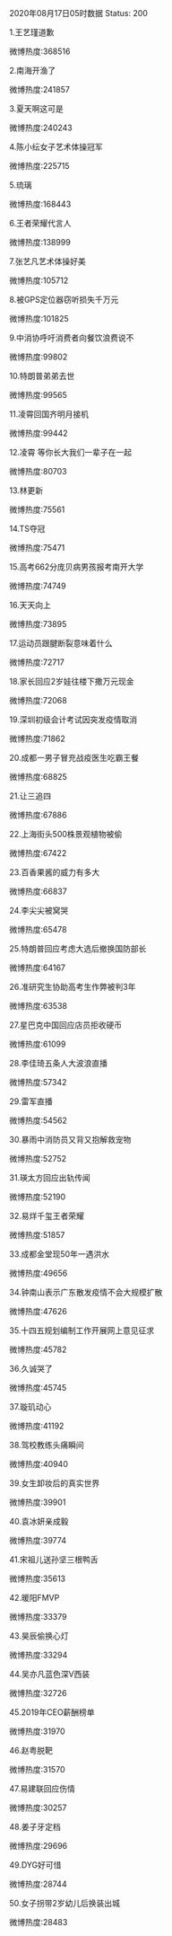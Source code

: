 2020年08月17日05时数据
Status: 200

1.王艺瑾道歉

微博热度:368516

2.南海开渔了

微博热度:241857

3.夏天啊这可是

微博热度:240243

4.陈小纭女子艺术体操冠军

微博热度:225715

5.琉璃

微博热度:168443

6.王者荣耀代言人

微博热度:138999

7.张艺凡艺术体操好美

微博热度:105712

8.被GPS定位器窃听损失千万元

微博热度:101825

9.中消协呼吁消费者向餐饮浪费说不

微博热度:99802

10.特朗普弟弟去世

微博热度:99565

11.凌霄回国齐明月接机

微博热度:99442

12.凌霄 等你长大我们一辈子在一起

微博热度:80703

13.林更新

微博热度:75561

14.TS夺冠

微博热度:75471

15.高考662分庞贝病男孩报考南开大学

微博热度:74749

16.天天向上

微博热度:73895

17.运动员跟腱断裂意味着什么

微博热度:72717

18.家长回应2岁娃往楼下撒万元现金

微博热度:72068

19.深圳初级会计考试因突发疫情取消

微博热度:71862

20.成都一男子冒充战疫医生吃霸王餐

微博热度:68825

21.让三追四

微博热度:67886

22.上海街头500株景观植物被偷

微博热度:67422

23.百香果酱的威力有多大

微博热度:66837

24.李尖尖被窝哭

微博热度:65478

25.特朗普回应考虑大选后撤换国防部长

微博热度:64167

26.准研究生协助高考生作弊被判3年

微博热度:63538

27.星巴克中国回应店员拒收硬币

微博热度:61099

28.李佳琦五条人大波浪直播

微博热度:57342

29.雷军直播

微博热度:54562

30.暴雨中消防员又背又抱解救宠物

微博热度:52752

31.瑛太方回应出轨传闻

微博热度:52190

32.易烊千玺王者荣耀

微博热度:51857

33.成都金堂现50年一遇洪水

微博热度:49656

34.钟南山表示广东散发疫情不会大规模扩散

微博热度:47626

35.十四五规划编制工作开展网上意见征求

微博热度:45782

36.久诚哭了

微博热度:45745

37.璇玑动心

微博热度:41192

38.驾校教练头痛瞬间

微博热度:40940

39.女生卸妆后的真实世界

微博热度:39901

40.袁冰妍亲成毅

微博热度:39774

41.宋祖儿送孙坚三根鸭舌

微博热度:35613

42.暖阳FMVP

微博热度:33379

43.昊辰偷换心灯

微博热度:33294

44.吴亦凡蓝色深V西装

微博热度:32726

45.2019年CEO薪酬榜单

微博热度:31970

46.赵粤脱靶

微博热度:31570

47.易建联回应伤情

微博热度:30257

48.姜子牙定档

微博热度:29696

49.DYG好可惜

微博热度:28744

50.女子拐带2岁幼儿后换装出城

微博热度:28483

